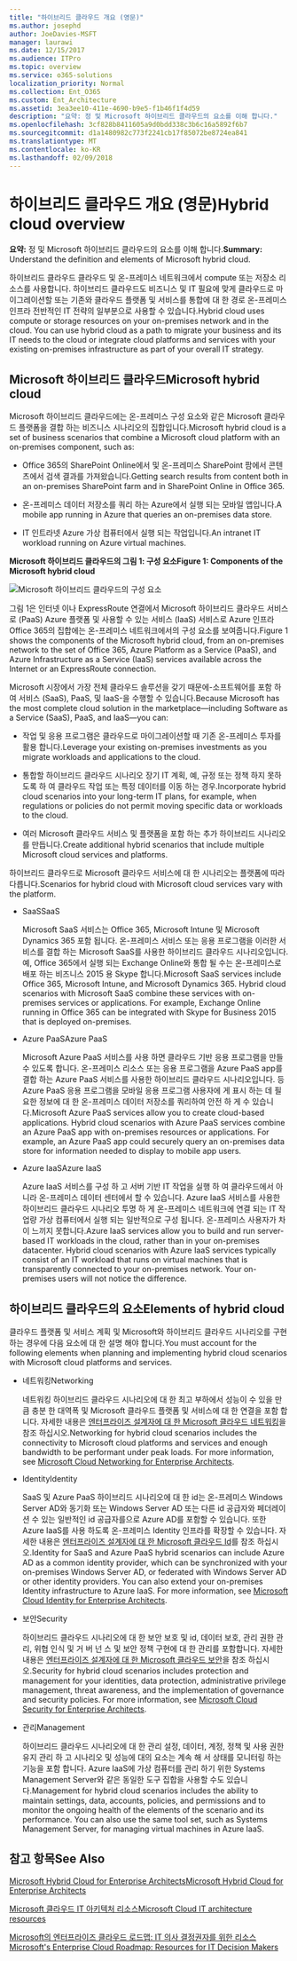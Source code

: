 ```yaml
---
title: "하이브리드 클라우드 개요 (영문)"
ms.author: josephd
author: JoeDavies-MSFT
manager: laurawi
ms.date: 12/15/2017
ms.audience: ITPro
ms.topic: overview
ms.service: o365-solutions
localization_priority: Normal
ms.collection: Ent_O365
ms.custom: Ent_Architecture
ms.assetid: 3ea3ee10-411e-4690-b9e5-f1b46f1f4d59
description: "요약: 정 및 Microsoft 하이브리드 클라우드의 요소를 이해 합니다."
ms.openlocfilehash: 3cf828b8411605a9d0bdd338c3b6c16a5892f6b7
ms.sourcegitcommit: d1a1480982c773f2241cb17f85072be8724ea841
ms.translationtype: MT
ms.contentlocale: ko-KR
ms.lasthandoff: 02/09/2018
---
```

# <a name="hybrid-cloud-overview"></a><span data-ttu-id="65a91-103">하이브리드 클라우드 개요 (영문)</span><span class="sxs-lookup"><span data-stu-id="65a91-103">Hybrid cloud overview</span></span>

 <span data-ttu-id="65a91-104">**요약:** 정 및 Microsoft 하이브리드 클라우드의 요소를 이해 합니다.</span><span class="sxs-lookup"><span data-stu-id="65a91-104">**Summary:** Understand the definition and elements of Microsoft hybrid cloud.</span></span>
  
<span data-ttu-id="65a91-p101">하이브리드 클라우드 클라우드 및 온-프레미스 네트워크에서 compute 또는 저장소 리소스를 사용합니다. 하이브리드 클라우드도 비즈니스 및 IT 필요에 맞게 클라우드로 마이그레이션할 또는 기존와 클라우드 플랫폼 및 서비스를 통합에 대 한 경로 온-프레미스 인프라 전반적인 IT 전략의 일부분으로 사용할 수 있습니다.</span><span class="sxs-lookup"><span data-stu-id="65a91-p101">Hybrid cloud uses compute or storage resources on your on-premises network and in the cloud. You can use hybrid cloud as a path to migrate your business and its IT needs to the cloud or integrate cloud platforms and services with your existing on-premises infrastructure as part of your overall IT strategy.</span></span>
  
## <a name="microsoft-hybrid-cloud"></a><span data-ttu-id="65a91-107">Microsoft 하이브리드 클라우드</span><span class="sxs-lookup"><span data-stu-id="65a91-107">Microsoft hybrid cloud</span></span>

<span data-ttu-id="65a91-108">Microsoft 하이브리드 클라우드에는 온-프레미스 구성 요소와 같은 Microsoft 클라우드 플랫폼을 결합 하는 비즈니스 시나리오의 집합입니다.</span><span class="sxs-lookup"><span data-stu-id="65a91-108">Microsoft hybrid cloud is a set of business scenarios that combine a Microsoft cloud platform with an on-premises component, such as:</span></span> 
  
- <span data-ttu-id="65a91-109">Office 365의 SharePoint Online에서 및 온-프레미스 SharePoint 팜에서 콘텐츠에서 검색 결과를 가져왔습니다.</span><span class="sxs-lookup"><span data-stu-id="65a91-109">Getting search results from content both in an on-premises SharePoint farm and in SharePoint Online in Office 365.</span></span>
    
- <span data-ttu-id="65a91-110">온-프레미스 데이터 저장소를 쿼리 하는 Azure에서 실행 되는 모바일 앱입니다.</span><span class="sxs-lookup"><span data-stu-id="65a91-110">A mobile app running in Azure that queries an on-premises data store.</span></span>
    
- <span data-ttu-id="65a91-111">IT 인트라넷 Azure 가상 컴퓨터에서 실행 되는 작업입니다.</span><span class="sxs-lookup"><span data-stu-id="65a91-111">An intranet IT workload running on Azure virtual machines.</span></span>
    
<span data-ttu-id="65a91-112">**Microsoft 하이브리드 클라우드의 그림 1: 구성 요소**</span><span class="sxs-lookup"><span data-stu-id="65a91-112">**Figure 1: Components of the Microsoft hybrid cloud**</span></span>

![Microsoft 하이브리드 클라우드의 구성 요소](images/Hybrid_Poster/MS_Hybrid_Cloud.png)
  
<span data-ttu-id="65a91-114">그림 1은 인터넷 이나 ExpressRoute 연결에서 Microsoft 하이브리드 클라우드 서비스로 (PaaS) Azure 플랫폼 및 사용할 수 있는 서비스 (IaaS) 서비스로 Azure 인프라 Office 365의 집합에는 온-프레미스 네트워크에서의 구성 요소를 보여줍니다.</span><span class="sxs-lookup"><span data-stu-id="65a91-114">Figure 1 shows the components of the Microsoft hybrid cloud, from an on-premises network to the set of Office 365, Azure Platform as a Service (PaaS), and Azure Infrastructure as a Service (IaaS) services available across the Internet or an ExpressRoute connection.</span></span>
  
<span data-ttu-id="65a91-115">Microsoft 시장에서 가장 전체 클라우드 솔루션을 갖기 때문에-소프트웨어를 포함 하 여 서비스 (SaaS), PaaS, 및 IaaS-을 수행할 수 있습니다.</span><span class="sxs-lookup"><span data-stu-id="65a91-115">Because Microsoft has the most complete cloud solution in the marketplace—including Software as a Service (SaaS), PaaS, and IaaS—you can:</span></span>
  
- <span data-ttu-id="65a91-116">작업 및 응용 프로그램은 클라우드로 마이그레이션할 때 기존 온-프레미스 투자를 활용 합니다.</span><span class="sxs-lookup"><span data-stu-id="65a91-116">Leverage your existing on-premises investments as you migrate workloads and applications to the cloud.</span></span>
    
- <span data-ttu-id="65a91-117">통합할 하이브리드 클라우드 시나리오 장기 IT 계획, 예, 규정 또는 정책 하지 못하도록 하 여 클라우드 작업 또는 특정 데이터를 이동 하는 경우.</span><span class="sxs-lookup"><span data-stu-id="65a91-117">Incorporate hybrid cloud scenarios into your long-term IT plans, for example, when regulations or policies do not permit moving specific data or workloads to the cloud.</span></span>
    
- <span data-ttu-id="65a91-118">여러 Microsoft 클라우드 서비스 및 플랫폼을 포함 하는 추가 하이브리드 시나리오를 만듭니다.</span><span class="sxs-lookup"><span data-stu-id="65a91-118">Create additional hybrid scenarios that include multiple Microsoft cloud services and platforms.</span></span>
    
<span data-ttu-id="65a91-119">하이브리드 클라우드로 Microsoft 클라우드 서비스에 대 한 시나리오는 플랫폼에 따라 다릅니다.</span><span class="sxs-lookup"><span data-stu-id="65a91-119">Scenarios for hybrid cloud with Microsoft cloud services vary with the platform.</span></span>
  
- <span data-ttu-id="65a91-120">SaaS</span><span class="sxs-lookup"><span data-stu-id="65a91-120">SaaS</span></span>
    
    <span data-ttu-id="65a91-p102">Microsoft SaaS 서비스는 Office 365, Microsoft Intune 및 Microsoft Dynamics 365 포함 됩니다. 온-프레미스 서비스 또는 응용 프로그램을 이러한 서비스를 결합 하는 Microsoft SaaS를 사용한 하이브리드 클라우드 시나리오입니다. 예, Office 365에서 실행 되는 Exchange Online와 통합 될 수는 온-프레미스로 배포 하는 비즈니스 2015 용 Skype 합니다.</span><span class="sxs-lookup"><span data-stu-id="65a91-p102">Microsoft SaaS services include Office 365, Microsoft Intune, and Microsoft Dynamics 365. Hybrid cloud scenarios with Microsoft SaaS combine these services with on-premises services or applications. For example, Exchange Online running in Office 365 can be integrated with Skype for Business 2015 that is deployed on-premises.</span></span>
    
- <span data-ttu-id="65a91-124">Azure PaaS</span><span class="sxs-lookup"><span data-stu-id="65a91-124">Azure PaaS</span></span>
    
    <span data-ttu-id="65a91-p103">Microsoft Azure PaaS 서비스를 사용 하면 클라우드 기반 응용 프로그램을 만들 수 있도록 합니다. 온-프레미스 리소스 또는 응용 프로그램을 Azure PaaS app를 결합 하는 Azure PaaS 서비스를 사용한 하이브리드 클라우드 시나리오입니다. 등 Azure PaaS 응용 프로그램을 모바일 응용 프로그램 사용자에 게 표시 하는 데 필요한 정보에 대 한 온-프레미스 데이터 저장소를 쿼리하여 안전 하 게 수 있습니다.</span><span class="sxs-lookup"><span data-stu-id="65a91-p103">Microsoft Azure PaaS services allow you to create cloud-based applications. Hybrid cloud scenarios with Azure PaaS services combine an Azure PaaS app with on-premises resources or applications. For example, an Azure PaaS app could securely query an on-premises data store for information needed to display to mobile app users.</span></span>
    
- <span data-ttu-id="65a91-128">Azure IaaS</span><span class="sxs-lookup"><span data-stu-id="65a91-128">Azure IaaS</span></span>
    
    <span data-ttu-id="65a91-p104">Azure IaaS 서비스를 구성 하 고 서버 기반 IT 작업을 실행 하 여 클라우드에서 아니라 온-프레미스 데이터 센터에서 할 수 있습니다. Azure IaaS 서비스를 사용한 하이브리드 클라우드 시나리오 투명 하 게 온-프레미스 네트워크에 연결 되는 IT 작업량 가상 컴퓨터에서 실행 되는 일반적으로 구성 됩니다. 온-프레미스 사용자가 차이 느끼지 못합니다.</span><span class="sxs-lookup"><span data-stu-id="65a91-p104">Azure IaaS services allow you to build and run server-based IT workloads in the cloud, rather than in your on-premises datacenter. Hybrid cloud scenarios with Azure IaaS services typically consist of an IT workload that runs on virtual machines that is transparently connected to your on-premises network. Your on-premises users will not notice the difference.</span></span>
    
## <a name="elements-of-hybrid-cloud"></a><span data-ttu-id="65a91-132">하이브리드 클라우드의 요소</span><span class="sxs-lookup"><span data-stu-id="65a91-132">Elements of hybrid cloud</span></span>

<span data-ttu-id="65a91-133">클라우드 플랫폼 및 서비스 계획 및 Microsoft와 하이브리드 클라우드 시나리오를 구현 하는 경우에 다음 요소에 대 한 설명 해야 합니다.</span><span class="sxs-lookup"><span data-stu-id="65a91-133">You must account for the following elements when planning and implementing hybrid cloud scenarios with Microsoft cloud platforms and services.</span></span>
  
- <span data-ttu-id="65a91-134">네트워킹</span><span class="sxs-lookup"><span data-stu-id="65a91-134">Networking</span></span>
    
    <span data-ttu-id="65a91-p105">네트워킹 하이브리드 클라우드 시나리오에 대 한 최고 부하에서 성능이 수 있을 만큼 충분 한 대역폭 및 Microsoft 클라우드 플랫폼 및 서비스에 대 한 연결을 포함 합니다. 자세한 내용은 [엔터프라이즈 설계자에 대 한 Microsoft 클라우드 네트워킹](microsoft-cloud-networking-for-enterprise-architects.md)을 참조 하십시오.</span><span class="sxs-lookup"><span data-stu-id="65a91-p105">Networking for hybrid cloud scenarios includes the connectivity to Microsoft cloud platforms and services and enough bandwidth to be performant under peak loads. For more information, see [Microsoft Cloud Networking for Enterprise Architects](microsoft-cloud-networking-for-enterprise-architects.md).</span></span>
    
- <span data-ttu-id="65a91-137">Identity</span><span class="sxs-lookup"><span data-stu-id="65a91-137">Identity</span></span>
    
    <span data-ttu-id="65a91-p106">SaaS 및 Azure PaaS 하이브리드 시나리오에 대 한 id는 온-프레미스 Windows Server AD와 동기화 또는 Windows Server AD 또는 다른 id 공급자와 페더레이션 수 있는 일반적인 id 공급자를으로 Azure AD를 포함할 수 있습니다. 또한 Azure IaaS를 사용 하도록 온-프레미스 Identity 인프라를 확장할 수 있습니다. 자세한 내용은 [엔터프라이즈 설계자에 대 한 Microsoft 클라우드 Id](microsoft-cloud-identity-for-enterprise-architects.md)를 참조 하십시오.</span><span class="sxs-lookup"><span data-stu-id="65a91-p106">Identity for SaaS and Azure PaaS hybrid scenarios can include Azure AD as a common identity provider, which can be synchronized with your on-premises Windows Server AD, or federated with Windows Server AD or other identity providers. You can also extend your on-premises Identity infrastructure to Azure IaaS. For more information, see [Microsoft Cloud Identity for Enterprise Architects](microsoft-cloud-identity-for-enterprise-architects.md).</span></span>
    
- <span data-ttu-id="65a91-141">보안</span><span class="sxs-lookup"><span data-stu-id="65a91-141">Security</span></span>
    
    <span data-ttu-id="65a91-p107">하이브리드 클라우드 시나리오에 대 한 보안 보호 및 id, 데이터 보호, 관리 권한 관리, 위협 인식 및 거 버 넌 스 및 보안 정책 구현에 대 한 관리를 포함합니다. 자세한 내용은 [엔터프라이즈 설계자에 대 한 Microsoft 클라우드 보안](https://technet.microsoft.com/library/dn919927.aspx#security)을 참조 하십시오.</span><span class="sxs-lookup"><span data-stu-id="65a91-p107">Security for hybrid cloud scenarios includes protection and management for your identities, data protection, administrative privilege management, threat awareness, and the implementation of governance and security policies. For more information, see [Microsoft Cloud Security for Enterprise Architects](https://technet.microsoft.com/library/dn919927.aspx#security).</span></span>
    
- <span data-ttu-id="65a91-144">관리</span><span class="sxs-lookup"><span data-stu-id="65a91-144">Management</span></span>
    
    <span data-ttu-id="65a91-p108">하이브리드 클라우드 시나리오에 대 한 관리 설정, 데이터, 계정, 정책 및 사용 권한 유지 관리 하 고 시나리오 및 성능에 대의 요소는 계속 해 서 상태를 모니터링 하는 기능을 포함 합니다. Azure IaaS에 가상 컴퓨터를 관리 하기 위한 Systems Management Server와 같은 동일한 도구 집합을 사용할 수도 있습니다.</span><span class="sxs-lookup"><span data-stu-id="65a91-p108">Management for hybrid cloud scenarios includes the ability to maintain settings, data, accounts, policies, and permissions and to monitor the ongoing health of the elements of the scenario and its performance. You can also use the same tool set, such as Systems Management Server, for managing virtual machines in Azure IaaS.</span></span>
    
## <a name="see-also"></a><span data-ttu-id="65a91-147">참고 항목</span><span class="sxs-lookup"><span data-stu-id="65a91-147">See Also</span></span>

[<span data-ttu-id="65a91-148">Microsoft Hybrid Cloud for Enterprise Architects</span><span class="sxs-lookup"><span data-stu-id="65a91-148">Microsoft Hybrid Cloud for Enterprise Architects</span></span>](microsoft-hybrid-cloud-for-enterprise-architects.md)
  
[<span data-ttu-id="65a91-149">Microsoft 클라우드 IT 아키텍처 리소스</span><span class="sxs-lookup"><span data-stu-id="65a91-149">Microsoft Cloud IT architecture resources</span></span>](microsoft-cloud-it-architecture-resources.md)

[<span data-ttu-id="65a91-150">Microsoft의 엔터프라이즈 클라우드 로드맵: IT 의사 결정권자를 위한 리소스</span><span class="sxs-lookup"><span data-stu-id="65a91-150">Microsoft's Enterprise Cloud Roadmap: Resources for IT Decision Makers</span></span>](https://sway.com/FJ2xsyWtkJc2taRD)
 


